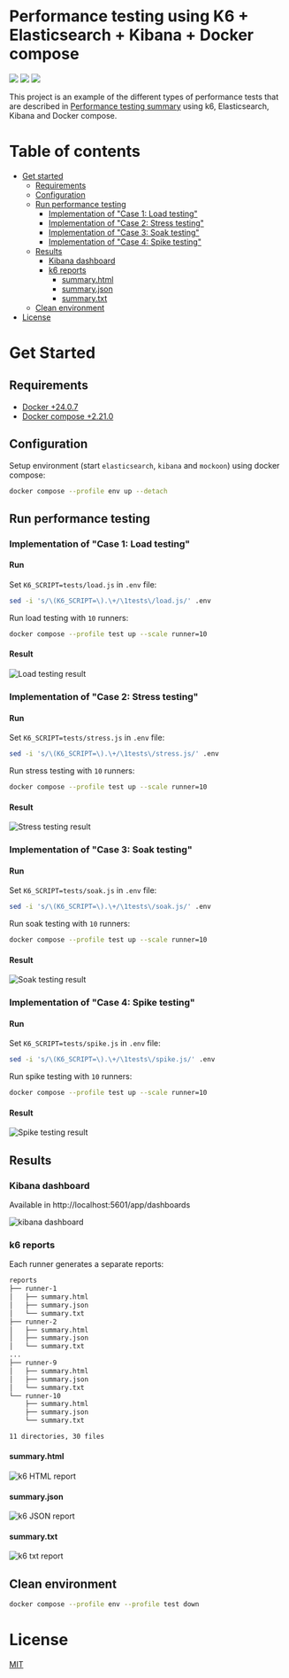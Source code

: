 # Performance testing using K6 + Elasticsearch + Kibana + Docker compose

![](https://img.shields.io/badge/-Linux-grey?logo=linux)
![](https://img.shields.io/badge/license-MIT-green)
![](https://img.shields.io/github/stars/eccanto)

This project is an example of the different types of performance tests that are described in
[Performance testing summary](https://github.com/eccanto/base-performance-testing-documentation) using k6,
Elasticsearch, Kibana and Docker compose.

# Table of contents

* [Get started](#get-started)
  * [Requirements](#requirements)
  * [Configuration](#configuration)
  * [Run performance testing](#run-performance-testing)
    * [Implementation of "Case 1: Load testing"](#implementation-of-case-1-load-testing)
    * [Implementation of "Case 2: Stress testing"](#implementation-of-case-2-stress-testing)
    * [Implementation of "Case 3: Soak testing"](#implementation-of-case-3-soak-testing)
    * [Implementation of "Case 4: Spike testing"](#implementation-of-case-4-spike-testing)
  * [Results](#results)
    * [Kibana dashboard](#kibana-dashboard)
    * [k6 reports](#k6-reports)
        * [summary.html](#summaryhtml)
        * [summary.json](#summaryjson)
        * [summary.txt](#summarytxt)
  * [Clean environment](#crean-environment)
* [License](#license)

# Get Started

## Requirements

- [Docker +24.0.7](https://docs.docker.com/engine/install/ubuntu/)
- [Docker compose +2.21.0](https://docs.docker.com/compose/install/linux/)

## Configuration

Setup environment (start `elasticsearch`, `kibana` and `mockoon`) using docker compose:

```bash
docker compose --profile env up --detach
```

## Run performance testing

### Implementation of "Case 1: Load testing"

#### Run

Set `K6_SCRIPT=tests/load.js` in `.env` file:

```bash
sed -i 's/\(K6_SCRIPT=\).\+/\1tests\/load.js/' .env
```

Run load testing with `10` runners:

```bash
docker compose --profile test up --scale runner=10
```

#### Result

![Load testing result](./docs/images/kibana-report-load-testing.png)

### Implementation of "Case 2: Stress testing"

#### Run

Set `K6_SCRIPT=tests/stress.js` in `.env` file:

```bash
sed -i 's/\(K6_SCRIPT=\).\+/\1tests\/stress.js/' .env
```

Run stress testing with `10` runners:

```bash
docker compose --profile test up --scale runner=10
```

#### Result

![Stress testing result](./docs/images/kibana-report-stress-testing.png)

### Implementation of "Case 3: Soak testing"

#### Run

Set `K6_SCRIPT=tests/soak.js` in `.env` file:

```bash
sed -i 's/\(K6_SCRIPT=\).\+/\1tests\/soak.js/' .env
```

Run soak testing with `10` runners:

```bash
docker compose --profile test up --scale runner=10
```

#### Result

![Soak testing result](./docs/images/kibana-report-soak-testing.png)

### Implementation of "Case 4: Spike testing"

#### Run

Set `K6_SCRIPT=tests/spike.js` in `.env` file:

```bash
sed -i 's/\(K6_SCRIPT=\).\+/\1tests\/spike.js/' .env
```

Run spike testing with `10` runners:

```bash
docker compose --profile test up --scale runner=10
```

#### Result

![Spike testing result](./docs/images/kibana-report-spike-testing.png)

## Results

### Kibana dashboard

Available in http://localhost:5601/app/dashboards

![kibana dashboard](./docs/images/kibana-report.png)

### k6 reports

Each runner generates a separate reports:

```bash
reports
├── runner-1
│   ├── summary.html
│   ├── summary.json
│   └── summary.txt
├── runner-2
│   ├── summary.html
│   ├── summary.json
│   └── summary.txt
...
├── runner-9
│   ├── summary.html
│   ├── summary.json
│   └── summary.txt
└── runner-10
    ├── summary.html
    ├── summary.json
    └── summary.txt

11 directories, 30 files
```

#### summary.html

![k6 HTML report](./docs/images/k6-summary-html.png)

#### summary.json

![k6 JSON report](./docs/images/k6-summary-json.png)

#### summary.txt

![k6 txt report](./docs/images/k6-summary-txt.png)

## Clean environment

```bash
docker compose --profile env --profile test down
```

# License

[MIT](./LICENSE)
